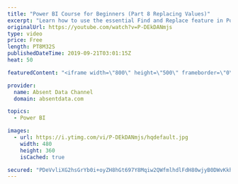 ```yaml
---
title: "Power BI Course for Beginners (Part 8 Replacing Values)"
excerpt: "Learn how to use the essential Find and Replace feature in Power BI."
originalUrl: https://youtube.com/watch?v=P-DEkDANmjs
type: video
price: Free
length: PT8M32S
publishedDateTime: 2019-09-21T03:01:15Z
heat: 50

featuredContent: "<iframe width=\"800\" height=\"500\" frameborder=\"0\" src=\"https://www.youtube.com/embed/P-DEkDANmjs\" allow=\"accelerometer; autoplay; encrypted-media; gyroscope; picture-in-picture\" allowfullscreen></iframe>"

provider:
  name: Absent Data Channel
  domain: absentdata.com

topics:
  - Power BI

images:
  - url: https://i.ytimg.com/vi/P-DEkDANmjs/hqdefault.jpg
    width: 480
    height: 360
    isCached: true

secured: "PDeVvliXG2hsGrYb0i+oyZH8hGt697Y8Mqiw2QWfmlhdlFdH80wjyB0DWvKkhSEVG5y2mJ8EX8AfYg49aJuH903NpAoumcNS0+god3+0ZDjygk94HXUnAQ8oHdySJlMxNEhLLAzqCmfgVq5KgIYF0Hv5nEza3DBdRe5+VPGL9KcWA6eg3z/ecul1/0o+y1BCrT1wRHunA70/ozh0uWH6T2lsm4MHfbKuYOUf0b4nawclPyD6BdBjbG/4rzMJ5b+ghK65RCxwCvXfDZnjqwaPPCZtsgrSFJyLWEUwCK5OiQs+q5peTYhV9OdYIAM6S6qg1LWRRYwvQR8R7AIonVAVmZ+uLSXEMX6yL+TTL3JUetaSBTbFFSHb54xS60/HFG6Ffs9s/SA8XYcSqRg4NNtptP4+3ZWVBIKtyPcWBtBnIO8=;zTz3wL+pN33FWOAaKB6xgA=="
---
```


